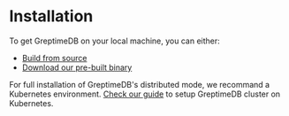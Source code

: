 # Installation

To get GreptimeDB on your local machine, you can either:

- [Build from source](./build-from-source.md)
- [Download our pre-built binary](./download-pre-built.md)

For full installation of GreptimeDB's distributed mode, we recommand a
Kubernetes environment. [Check our guide](./kubernetes/overview.md) to setup
GreptimeDB cluster on Kubernetes.
